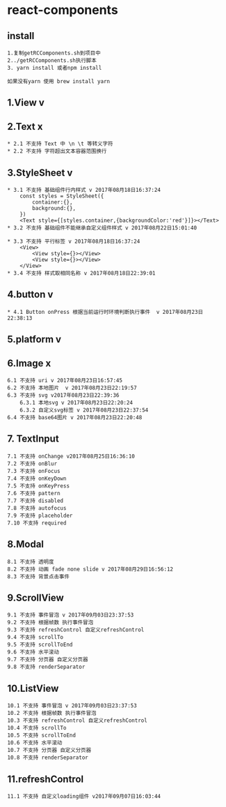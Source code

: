 # react-components

## install
    1.复制getRCComponents.sh到项目中
    2../getRCComponents.sh执行脚本
    3. yarn install 或者npm install
    
    如果没有yarn 使用 brew install yarn 
## 1.View v

## 2.Text x
    * 2.1 不支持 Text 中 \n \t 等转义字符 
    * 2.2 不支持 字符超出文本容器范围换行
## 3.StyleSheet v
    * 3.1 不支持 基础组件行内样式 v 2017年08月18日16:37:24
        const styles = StyleSheet({
            container:{},
            background:{},
        })
        <Text style={[styles.container,{backgroundColor:'red'}]}></Text>
    * 3.2 不支持 基础组件不能继承自定义组件样式 v 2017年08月22日15:01:40
    
    * 3.3 不支持 平行标签 v 2017年08月18日16:37:24
        <View>
            <View style={}></View>
            <View style={}></View>
        </View>
    * 3.4 不支持 样式取相同名称 v 2017年08月18日22:39:01
## 4.button v
    * 4.1 Button onPress 根据当前运行时环境判断执行事件  v 2017年08月23日22:38:13
## 5.platform v 

## 6.Image x
    6.1 不支持 uri v 2017年08月23日16:57:45
    6.2 不支持 本地图片  v 2017年08月23日22:19:57
    6.3 不支持 svg v2017年08月23日22:39:36
        6.3.1 本地svg v 2017年08月23日22:20:24
        6.3.2 自定义svg标签 v 2017年08月23日22:37:54
    6.4 不支持 base64图片 v 2017年08月23日22:20:48
## 7. TextInput 
    7.1 不支持 onChange v2017年08月25日16:36:10
    7.2 不支持 onBlur 
    7.3 不支持 onFocus
    7.4 不支持 onKeyDown
    7.5 不支持 onKeyPress
    7.6 不支持 pattern
    7.7 不支持 disabled
    7.8 不支持 autofocus
    7.9 不支持 placeholder
    7.10 不支持 required
## 8.Modal
    8.1 不支持 透明度
    8.2 不支持 动画 fade none slide v 2017年08月29日16:56:12
    8.3 不支持 背景点击事件
## 9.ScrollView
    9.1 不支持 事件冒泡 v 2017年09月03日23:37:53
    9.2 不支持 根据帧数 执行事件冒泡 
    9.3 不支持 refreshControl 自定义refreshControl
    9.4 不支持 scrollTo
    9.5 不支持 scrollToEnd
    9.6 不支持 水平滚动
    9.7 不支持 分页器 自定义分页器
    9.8 不支持 renderSeparator
## 10.ListView
    10.1 不支持 事件冒泡 v 2017年09月03日23:37:53
    10.2 不支持 根据帧数 执行事件冒泡 
    10.3 不支持 refreshControl 自定义refreshControl
    10.4 不支持 scrollTo
    10.5 不支持 scrollToEnd
    10.6 不支持 水平滚动
    10.7 不支持 分页器 自定义分页器
    10.8 不支持 renderSeparator
## 11.refreshControl
    11.1 不支持 自定义loading组件 v2017年09月07日16:03:44
    
